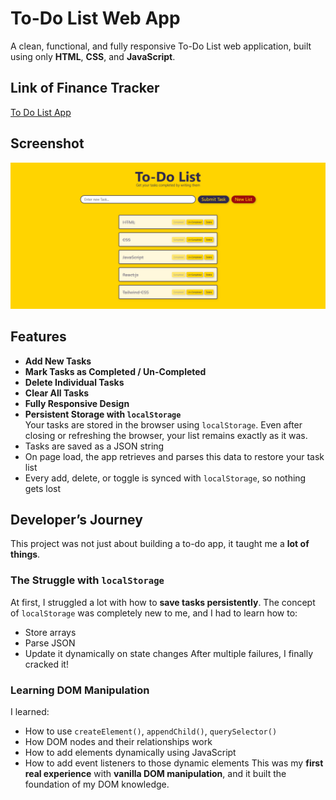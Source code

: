 #  To-Do List Web App
A clean, functional, and fully responsive To-Do List web application, built using only **HTML**, **CSS**, and **JavaScript**.

## Link of Finance Tracker
[To Do List App](https://to-do-app-by-qasim.netlify.app/)

##  Screenshot
![Tic Tac Toe Screenshot](ScreenShot.png)

##  Features
-  **Add New Tasks**  
-  **Mark Tasks as Completed / Un-Completed**  
-  **Delete Individual Tasks**  
-  **Clear All Tasks**  
-  **Fully Responsive Design**  
-  **Persistent Storage with `localStorage`**  
  Your tasks are stored in the browser using `localStorage`. Even after closing or refreshing the browser, your list remains exactly as it was.  
  - Tasks are saved as a JSON string  
  - On page load, the app retrieves and parses this data to restore your task list  
  - Every add, delete, or toggle is synced with `localStorage`, so nothing gets lost  

##  Developer’s Journey
This project was not just about building a to-do app, it taught me a **lot of things**.
### The Struggle with `localStorage`
At first, I struggled a lot with how to **save tasks persistently**. The concept of `localStorage` was completely new to me, and I had to learn how to:
- Store arrays
- Parse JSON
- Update it dynamically on state changes
After multiple failures, I finally cracked it!
###  Learning DOM Manipulation
I learned:
- How to use `createElement()`, `appendChild()`, `querySelector()`
- How DOM nodes and their relationships work
- How to add elements dynamically using JavaScript
- How to add event listeners to those dynamic elements
This was my **first real experience** with **vanilla DOM manipulation**, and it built the foundation of my DOM knowledge.
